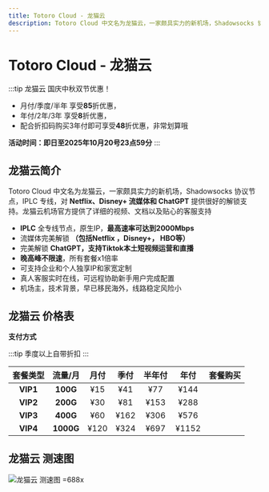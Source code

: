 ```yaml
---
title: Totoro Cloud - 龙猫云
description: Totoro Cloud 中文名为龙猫云，一家颇具实力的新机场，Shadowsocks 协议节点，IPLC 专线，对 Netflix、Disney+ 流媒体和 ChatGPT 提供很好的解锁支持。龙猫云机场官方提供了详细的视频、文档以及贴心的客服支持
---
```


# Totoro Cloud - 龙猫云

<!--@include: ./tip.md-->

:::tip 龙猫云 国庆中秋双节优惠！

- 月付/季度/半年 享受**85**折优惠，<Copy type="tip" label="点击复制折扣码: tot85" text="tot85" bold />
- 年付/2年/3年 享受**8**折优惠，<Copy type="tip" label="点击复制折扣码: to80" text="to80" bold />
- 配合折扣码购买3年付即可享受**48**折优惠，非常划算哦

**活动时间：即日至2025年10月20号23点59分**
:::

<Links
  :grid="2"
  :items="[
    {
      image: 'https://i.theojs.cn/logo/totoro.webp',
      name: '龙猫云 国庆中秋双节优惠',
      desc: '活动时间：即日至2025年10月20号23点59分',
      link: 'https://itheo.top/totoro',
      rel: 'sponsored noreferrer'
    }
  ]"
/>

## 龙猫云简介 <Pill image="https://i.theojs.cn/logo/totoro.webp" name="龙猫云官网" link="https://itheo.top/totoro" rel="sponsored noreferrer" /><Copy type="tip" label="点击复制折扣码: tot85" text="tot85" bold /><Copy type="tip" label="点击复制折扣码: to80" text="to80" bold />

Totoro Cloud 中文名为龙猫云，一家颇具实力的新机场，Shadowsocks 协议节点，IPLC 专线，对 **Netflix、Disney+ 流媒体和 ChatGPT** 提供很好的解锁支持。龙猫云机场官方提供了详细的视频、文档以及贴心的客服支持

- **IPLC** 全专线节点，原生IP，**最高速率可达到2000Mbps**
- 流媒体完美解锁 **（包括Netflix ，Disney+， HBO等）**
- 完美解锁 **ChatGPT，支持Tiktok本土短视频运营和直播**
- **晚高峰不限速**，所有套餐x1倍率
- 可支持企业和个人独享IP和家宽定制
- 真人客服实时在线，可远程协助新手用户完成配置
- 机场主，技术背景，早已移民海外，线路稳定风险小

## 龙猫云 价格表

**支付方式** <Pill :icon="{ icon: 'bi:alipay', color: '#1677ff' }" name="支付宝" /><Pill :icon="{ icon: 'ri:wechat-pay-fill', color: '#07C160' }" name="微信支付" /><Pill icon="cryptocurrency-color:usdt" name="USDT" />

:::tip
季度以上自带折扣
:::

| 套餐类型 |  流量/月  | 月付 | 季付 | 半年付 | 年付  |                                                     套餐购买                                                      |
| :------: | :-------: | :--: | :--: | :----: | :---: | :---------------------------------------------------------------------------------------------------------------: |
| **VIP1** | **100G**  | ¥15  | ¥41  |  ¥77   | ¥144  | <Pill icon="mdi:arrow-right-circle" name="立即购买" link="https://itheo.top/totoro" rel="sponsored noreferrer" /> |
| **VIP2** | **200G**  | ¥30  | ¥81  |  ¥153  | ¥288  | <Pill icon="mdi:arrow-right-circle" name="立即购买" link="https://itheo.top/totoro" rel="sponsored noreferrer" /> |
| **VIP3** | **400G**  | ¥60  | ¥162 |  ¥306  | ¥576  | <Pill icon="mdi:arrow-right-circle" name="立即购买" link="https://itheo.top/totoro" rel="sponsored noreferrer" /> |
| **VIP4** | **1000G** | ¥120 | ¥324 |  ¥697  | ¥1152 | <Pill icon="mdi:arrow-right-circle" name="立即购买" link="https://itheo.top/totoro" rel="sponsored noreferrer" /> |

## 龙猫云 测速图

![龙猫云 测速图 =688x](https://i.theojs.cn/airport/totoro.webp)
